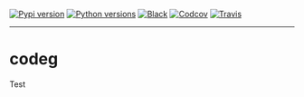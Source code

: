 [![Pypi version](https://img.shields.io/pypi/v/codeg.svg)](https://pypi.org/project/codeg/) [![Python versions](https://img.shields.io/pypi/pyversions/codeg.svg)](https://pypi.org/project/codeg/) [![Black](https://img.shields.io/badge/code%20style-black-000000.svg)](https://github.com/psf/black) [![Codcov](https://codecov.io/gh/nazime/codeg/branch/master/graph/badge.svg)](https://codecov.io/gh/nazime/codeg) [![Travis](https://api.travis-ci.com/Nazime/codeg.svg?branch=master)](https://travis-ci.com/Nazime/codeg)

-----------------



# codeg

Test
